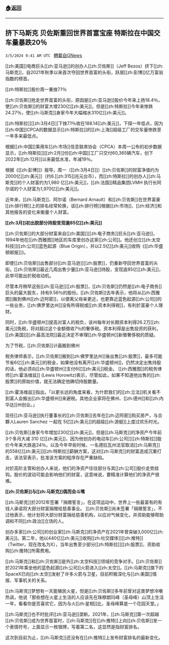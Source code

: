 ###  [:house:返回](README.md)
---


## 挤下马斯克   贝佐斯重回世界首富宝座   特斯拉在中国交车量暴跌20％
`3/5/2024 9:41 AM UTC ` [轉載自GNews](https://gnews.org/articles/2366630)

[[zh:美国]]电商巨头[[zh:亚马逊]]的创办人[[zh:贝佐斯]]（Jeff Bezos）挤下[[zh:马斯克]]，自2021年秋季以来首次夺回世界首富的头衔，跃居[[zh:彭博]]亿万富翁指数的榜首。

[[zh:特斯拉]]股价周一重挫7.1％

[[zh:贝佐斯]]抢走世界首富的头衔，原因是[[zh:亚马逊]]股价今年来上扬18.4％，使[[zh:贝佐斯]]的财富大增230亿[[zh:美元]]，但是[[zh:特斯拉]]今年来惨跌24.27％，使[[zh:马斯克]]身家今年大幅缩水310亿[[zh:美元]]。

[[zh:特斯拉]][[zh:3月4日]]下挫7.1％收在188.14[[zh:美元]]，下探一年低点，因为[[zh:中国]]CPCA的数据显示[[zh:特斯拉]]的[[zh:上海]]超级工厂的交车量惨跌至一年多来最低点。

根据[[zh:中国]]乘用车[[zh:市场]]信息联席协会（CPCA）本周一公布的初步数据显示，[[zh:特斯拉]][[zh:2月]]份[[zh:中国]]工厂只交付60,365辆汽车，创下2022年[[zh:12月]]以来最低水准，年减19％。

根据《[[zh:彭博]]》报导，周一（[[zh:3月4日]]）[[zh:贝佐斯]]的财富净值约为2000亿[[zh:美元]]（约6.[[zh:315]]兆元台币），而[[zh:特斯拉]]的创办人[[zh:马斯克]]的个人财富约为1,980 亿[[zh:美元]]，[[zh:法国]]精品集团LVMH 执行长阿尔诺的个人财富为1,970亿[[zh:美元]]。

近年来，[[zh:马斯克]]、阿尔诺（Bernard Arnault）和[[zh:贝佐斯]]在世界富豪[[zh:排行榜]]上的排名经常轮换，该[[zh:排行榜]]根据[[zh:市场]]、[[zh:经济]]和其他报告的变化来衡量个人财富。

**[[zh:3月]]初出脱部分持股变现逾85亿[[zh:美元]]**

[[zh:贝佐斯]]的大部分财富来自[[zh:美国]][[zh:电子商务]]巨头[[zh:亚马逊]]，1994年他在[[zh:西雅图]]地区的车库里创办这家[[zh:公司]]。他还创立[[zh:太空科技]][[zh:公司]]蓝色起源（Blue Origin），并以2.5亿[[zh:美元]]收购《[[zh:华盛顿邮报]]》。

即使[[zh:贝佐斯]]出售部分[[zh:亚马逊]][[zh:股票]]，仍重新夺回世界首富的头衔。[[zh:贝佐斯]]最近几周出售少量[[zh:亚马逊]]持股，变现逾85亿[[zh:美元]]，此举可能出於税收动机。

尽管本月稍早这些[[zh:亚马逊]][[zh:股票]]，[[zh:贝佐斯]]仍然是[[zh:电子商务]]巨头的最大股东，持有9.56％的股份。[[zh:贝佐斯]]去年表示，他将从[[zh:西雅图]]搬到佛州[[zh:迈阿密]]，以便离父母亲更近，也更靠近蓝色起源[[zh:公司]]的一些业务，[[zh:佛罗里达州]]没有所得税或[[zh:资本利得税]]，有利於富豪个人理财。

同时，[[zh:华盛顿州]]提高对富人的税负，该州每年对长期资本利得26.2万[[zh:美元]]免税，将对超过这个金额徵收7％的奢侈税。资本利得是出售投资的获利，[[zh:美国]][[zh:最高法院]]最近决定不审理[[zh:华盛顿州]]新徵奢侈税的质疑。

为了节税，[[zh:贝佐斯]]计画搬到佛州

税务律师表示，[[zh:贝佐斯]]搬到[[zh:佛罗里达州]]後出售[[zh:股票]]，最多可能节省6亿[[zh:美元]]的税金，如果他没有离开[[zh:华盛顿州]]，仍然决定出售持股的话，他必须向[[zh:华盛顿州]]支付6亿[[zh:美元]]税金。 [[zh:西雅图]]的税务律师[[zh:霍洛维兹]] (Lewis Horowitz)表示，尽管如此，如果不知道他出售的[[zh:股票]]的原始价值，就无法确定他确切持股数量。

[[zh:霍洛维兹]]指出，「以更长远的角度来看，为什麽我们的[[zh:立法]]机关看不到富人会搬出[[zh:华盛顿州]]来避税。其他企业家将在佛州、[[zh:德州]]和[[zh:内华达]]州创业。」

现任[[zh:亚马逊]]执行董事长的[[zh:贝佐斯]]去年在[[zh:迈阿密]]购买房产，与合夥人Lauren Sanchez 一起在 5亿[[zh:美元]]的超级[[zh:游艇]]上度过欢乐时光。

[[zh:贝佐斯]]身家今年增加230亿[[zh:美元]]，但是[[zh:马斯克]]的净资产今年前3个多月大减 310 亿[[zh:美元]]，因为他创办的电动车[[zh:公司]][[zh:特斯拉]]股价今年来大跌逾24％，以及今年早些时候，一名德拉瓦州法官取消[[zh:马斯克]]的558亿[[zh:美元]][[zh:特斯拉]]薪酬方案，这对[[zh:马斯克]]的财富造成沉重打击，该法官表示，批准该方案的程序存在严重缺陷。

对於高阶主管和创办人来说，他们的净资产往往部分与其[[zh:公司]]股价走势挂钩。股价的波动可能会影响他们的财富，这意味说，要精准计算他们的净资产很难。

**[[zh:贝佐斯]]与[[zh:马斯克]]偶而会斗嘴**

[[zh:马斯克]]於2012年签署「捐赠誓言」，在这项运动中，世界上一些最富有的有钱人承诺将大部分财富捐赠给慈善事业。 [[zh:贝佐斯]]尚未签署「捐赠誓言」，不过他表示，他计划将大部分财富捐给慈善机构，以应对气候变化，并资助能够帮助调和不同[[zh:政治]]立场的人。

创办多家[[zh:公司]]的创业家[[zh:马斯克]]的净资产在2021年曾突破3,000亿[[zh:美元]]。第二年，他以440亿[[zh:美元]]收购[[zh:社交媒体]][[zh:推特]]（Twitter，现在改名为X），当年出售至少部分[[zh:特斯拉]][[zh:股票]]，资助收购[[zh:推特]]所需费用。

[[zh:马斯克]]和[[zh:贝佐斯]]是外[[zh:太空科技]]领域的竞争对手。[[zh:贝佐斯]]於2021年乘坐他的蓝色起源[[zh:公司]]火箭进入[[zh:太空]]。[[zh:马斯克]]旗下的SpaceX已向[[zh:太空]]发射了许多火箭与卫星，目前积极深化与[[zh:美国]]情报、军事机关的关系。

[[zh:马斯克]]梦想有一天能殖民火星，但是[[zh:贝佐斯]]多年前曾对这类梦想冷嘲热讽，他说「那些想在火星上生活的人应该先在珠穆朗玛峰（圣母峰）山顶上生活一年，看看你是否喜欢它，因为与火[[zh:星相]]比，圣母峰算是一个花园天堂。」

[[zh:马斯克]]也不时批评[[zh:亚马逊]]垄断。2021年，[[zh:马斯克]]第一次超越[[zh:贝佐斯]]成为世界首富时，[[zh:马斯克]]在[[zh:推特]]上向[[zh:贝佐斯]]发一个表情符号，上面显示一枚银牌，写着第二名，这显然是指财富排名。

这次到目前为止，[[zh:马斯克]]还没有在[[zh:推特]]上发布财富排名的最新变化。

